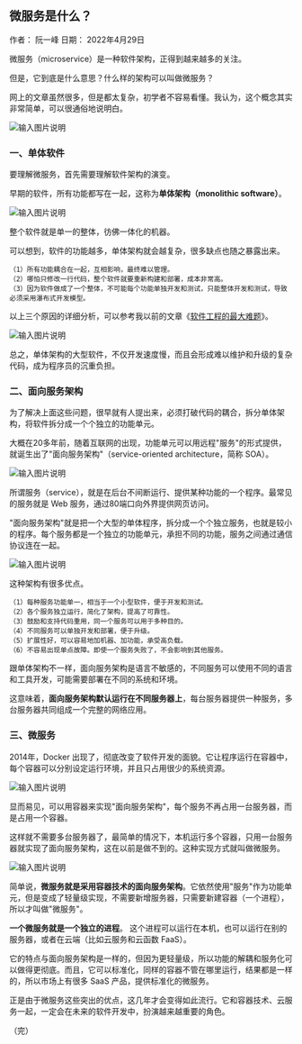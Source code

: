 
## 微服务是什么？
作者： 阮一峰
日期： 2022年4月29日

微服务（microservice）是一种软件架构，正得到越来越多的关注。

但是，它到底是什么意思？什么样的架构可以叫做微服务？

网上的文章虽然很多，但是都太复杂，初学者不容易看懂。我认为，这个概念其实非常简单，可以很通俗地说明白。

![输入图片说明](https://cdn.beekka.com/blogimg/asset/220204/bg2022042801.webp)

### 一、单体软件
要理解微服务，首先需要理解软件架构的演变。

早期的软件，所有功能都写在一起，这称为**单体架构（monolithic software）**。

![输入图片说明](https://cdn.beekka.com/blogimg/asset/220204/bg2022042802.webp)

整个软件就是单一的整体，彷佛一体化的机器。

可以想到，软件的功能越多，单体架构就会越复杂，很多缺点也随之暴露出来。

	（1）所有功能耦合在一起，互相影响，最终难以管理。
	（2）哪怕只修改一行代码，整个软件就要重新构建和部署，成本非常高。
	（3）因为软件做成了一个整体，不可能每个功能单独开发和测试，只能整体开发和测试，导致必须采用瀑布式开发模型。

以上三个原因的详细分析，可以参考我以前的文章《[软件工程的最大难题](https://www.ruanyifeng.com/blog/2021/05/scaling-problem.html)》。

![输入图片说明](https://cdn.beekka.com/blogimg/asset/220204/bg2022042803.webp)

总之，单体架构的大型软件，不仅开发速度慢，而且会形成难以维护和升级的复杂代码，成为程序员的沉重负担。

### 二、面向服务架构
为了解决上面这些问题，很早就有人提出来，必须打破代码的耦合，拆分单体架构，将软件拆分成一个个独立的功能单元。

大概在20多年前，随着互联网的出现，功能单元可以用远程"服务"的形式提供，就诞生出了"面向服务架构"（service-oriented architecture，简称 SOA）。

![输入图片说明](https://cdn.beekka.com/blogimg/asset/220204/bg2022042804.webp)

所谓服务（service），就是在后台不间断运行、提供某种功能的一个程序。最常见的服务就是 Web 服务，通过80端口向外界提供网页访问。

"面向服务架构"就是把一个大型的单体程序，拆分成一个个独立服务，也就是较小的程序。每个服务都是一个独立的功能单元，承担不同的功能，服务之间通过通信协议连在一起。

![输入图片说明](https://cdn.beekka.com/blogimg/asset/220204/bg2022042805.webp)

这种架构有很多优点。

	（1）每种服务功能单一，相当于一个小型软件，便于开发和测试。
	（2）各个服务独立运行，简化了架构，提高了可靠性。
	（3）鼓励和支持代码重用，同一个服务可以用于多种目的。
	（4）不同服务可以单独开发和部署，便于升级。
	（5）扩展性好，可以容易地加机器、加功能，承受高负载。
	（6）不容易出现单点故障。即使一个服务失败了，不会影响到其他服务。

跟单体架构不一样，面向服务架构是语言不敏感的，不同服务可以使用不同的语言和工具开发，可能需要部署在不同的系统和环境。

这意味着，**面向服务架构默认运行在不同服务器上**，每台服务器提供一种服务，多台服务器共同组成一个完整的网络应用。

### 三、微服务
2014年，Docker 出现了，彻底改变了软件开发的面貌。它让程序运行在容器中，每个容器可以分别设定运行环境，并且只占用很少的系统资源。

![输入图片说明](https://cdn.beekka.com/blogimg/asset/220204/bg2022042806.webp)

显而易见，可以用容器来实现"面向服务架构"，每个服务不再占用一台服务器，而是占用一个容器。

这样就不需要多台服务器了，最简单的情况下，本机运行多个容器，只用一台服务器就实现了面向服务架构，这在以前是做不到的。这种实现方式就叫做微服务。

![输入图片说明](https://cdn.beekka.com/blogimg/asset/220204/bg2022042807.webp)

简单说，**微服务就是采用容器技术的面向服务架构**。它依然使用"服务"作为功能单元，但是变成了轻量级实现，不需要新增服务器，只需要新建容器（一个进程），所以才叫做"微服务"。

**一个微服务就是一个独立的进程**。 这个进程可以运行在本机，也可以运行在别的服务器，或者在云端（比如云服务和云函数 FaaS）。

它的特点与面向服务架构是一样的，但因为更轻量级，所以功能的解耦和服务化可以做得更彻底。而且，它可以标准化，同样的容器不管在哪里运行，结果都是一样的，所以市场上有很多 SaaS 产品，提供标准化的微服务。

正是由于微服务这些突出的优点，这几年才会变得如此流行。它和容器技术、云服务一起，一定会在未来的软件开发中，扮演越来越重要的角色。

（完）
<!--stackedit_data:
eyJoaXN0b3J5IjpbMzMwODU3MTI4XX0=
-->